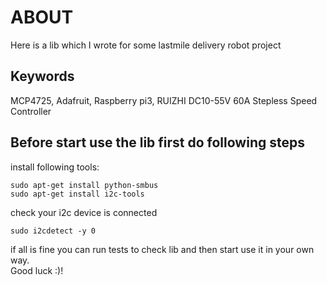 # ABOUT

Here is a lib which I wrote for some lastmile delivery robot project

## Keywords

MCP4725, Adafruit, Raspberry pi3, RUIZHI DC10-55V 60A Stepless Speed Controller

## Before start use the lib first do following steps

install following tools:

    sudo apt-get install python-smbus
    sudo apt-get install i2c-tools

check your i2c device is connected

    sudo i2cdetect -y 0

if all is fine you can run tests to check lib and then start use it in your own way.\
Good luck :)!
